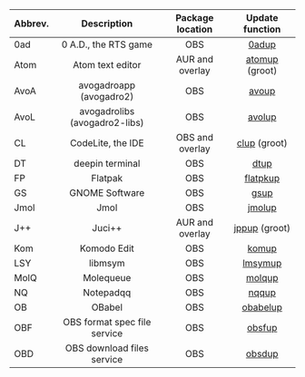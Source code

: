 | Abbrev. | Description                   | Package location | Update function
| ------- | :---------------------------: | :--------------: | :--------------------: |
| 0ad     | 0 A.D., the RTS game          | OBS              | [0adup](../obs/0ad.sh)                  |
| Atom    | Atom text editor              | AUR and overlay  | [atomup](https://github.com/fusion809/gentoo-scripts/blob/master/Shell/pms/ebuild/atom.sh) (groot)
| AvoA    | avogadroapp (avogadro2)       | OBS              | [avoup](../obs/avogadro2.sh)                  |
| AvoL    | avogadrolibs (avogadro2-libs) | OBS              | [avolup](../obs/avogadro2-libs.sh)                |
| CL      | CodeLite, the IDE             | OBS and overlay  | [clup](https://github.com/fusion809/gentoo-scripts/blob/master/Shell/pms/ebuild/codelite.sh) (groot)
| DT      | deepin terminal               | OBS              | [dtup](https://github.com/fusion809/gentoo-scripts/blob/master/Shell/pms/ebuild/dt.sh)
| FP      | Flatpak                       | OBS              | [flatpkup](../obs/flatpak.sh)
| GS      | GNOME Software                | OBS              | [gsup](../obs/gnome-software.sh)
| Jmol    | Jmol                          | OBS              | [jmolup](../obs/jmol.sh)
| J++     | Juci++                        | AUR and overlay  | [jppup](https://github.com/fusion809/gentoo-scripts/blob/master/Shell/pms/ebuild/juci++.sh) (groot)
| Kom     | Komodo Edit                   | OBS              | [komup](../obs/komodo.sh)
| LSY     | libmsym                       | OBS              | [lmsymup](../obs/libmsym.sh)
| MolQ    | Molequeue                     | OBS              | [molqup](../obs/mole.sh)
| NQ      | Notepadqq                     | OBS              | [nqqup](../obs/notepadqq.sh)
| OB      | OBabel                        | OBS              | [obabelup](../obs/openbabel.sh)
| OBF     | OBS format spec file service  | OBS              | [obsfup](../obs/obsf.sh)
| OBD     | OBS download files service    | OBS              | [obsdup](../obs/obsd.sh)